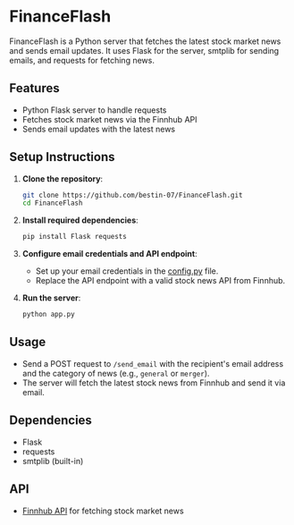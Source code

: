 # FinanceFlash

FinanceFlash is a Python server that fetches the latest stock market news and sends email updates. It uses Flask for the server, smtplib for sending emails, and requests for fetching news.

## Features
- Python Flask server to handle requests
- Fetches stock market news via the Finnhub API
- Sends email updates with the latest news

## Setup Instructions
1. **Clone the repository**:
    ```bash
    git clone https://github.com/bestin-07/FinanceFlash.git
    cd FinanceFlash
    ```

2. **Install required dependencies**:
    ```bash
    pip install Flask requests
    ```

3. **Configure email credentials and API endpoint**:
    - Set up your email credentials in the [config.py](http://_vscodecontentref_/2) file.
    - Replace the API endpoint with a valid stock news API from Finnhub.

4. **Run the server**:
    ```bash
    python app.py
    ```

## Usage
- Send a POST request to `/send_email` with the recipient's email address and the category of news (e.g., `general` or `merger`).
- The server will fetch the latest stock news from Finnhub and send it via email.

## Dependencies
- Flask
- requests
- smtplib (built-in)

## API
- [Finnhub API](https://finnhub.io/docs/api) for fetching stock market news